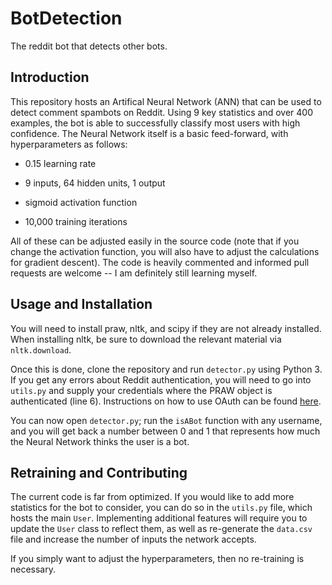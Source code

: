 # BotDetection 

The reddit bot that detects other bots.

## Introduction

This repository hosts an Artifical Neural Network (ANN) that can be used to detect comment spambots on Reddit. Using 9 key statistics and over 400 examples, the bot is able to successfully classify most users with high confidence. The Neural Network itself is a basic feed-forward, with hyperparameters as follows: 

- 0.15 learning rate

- 9 inputs, 64 hidden units, 1 output

- sigmoid activation function

- 10,000 training iterations

All of these can be adjusted easily in the source code (note that if you change the activation function, you will also have to adjust the calculations for gradient descent). The code is heavily commented and informed pull requests are welcome -- I am definitely still learning myself.

## Usage and Installation

You will need to install praw, nltk, and scipy if they are not already installed. When installing nltk, be sure to download the relevant material via `nltk.download`.

Once this is done, clone the repository and run `detector.py` using Python 3. If you get any errors about Reddit authentication, you will need to go into `utils.py` and supply your credentials where the PRAW object is authenticated (line 6). Instructions on how to use OAuth can be found [here](http://praw.readthedocs.io/en/latest/getting_started/authentication.html).


You can now open `detector.py`; run the `isABot` function with any username, and you will get back a number between 0 and 1 that represents how much the Neural Network thinks the user is a bot.

## Retraining and Contributing

The current code is far from optimized. If you would like to add more statistics for the bot to consider, you can do so in the `utils.py` file, which hosts the main `User`. Implementing additional features will require you to update the `User` class to reflect them, as well as re-generate the `data.csv` file and increase the number of inputs the network accepts. 

If you simply want to adjust the hyperparameters, then no re-training is necessary.
